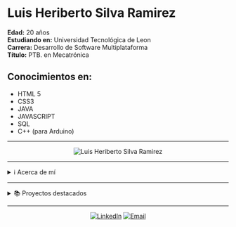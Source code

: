 # Luis Heriberto Silva Ramirez

**Edad:** 20 años  
**Estudiando en:** Universidad Tecnológica de Leon  
**Carrera:** Desarrollo de Software Multiplataforma  
**Título:** PTB. en Mecatrónica  

## Conocimientos en:

- HTML 5
- CSS3
- JAVA
- JAVASCRIPT
- SQL
- C++ (para Arduino)

---

<div align="center">
  <img src="https://via.placeholder.com/150" alt="Luis Heriberto Silva Ramirez">
</div>

---

<details>
  <summary>ℹ️ Acerca de mí</summary>
  
  Soy un estudiante apasionado por la tecnología y el desarrollo de software. Me interesa especialmente el desarrollo multiplataforma y tengo experiencia en los lenguajes mencionados anteriormente.
</details>

---

<details>
  <summary>📚 Proyectos destacados</summary>
  
  - Proyecto 1: Descripción breve del proyecto y tecnologías utilizadas.
  - Proyecto 2: Descripción breve del proyecto y tecnologías utilizadas.
</details>

---

<div align="center">
  <a href="https://www.linkedin.com/in/luis-heriberto-silva-ramirez/" target="_blank"><img src="https://img.shields.io/badge/-LinkedIn-blue?style=flat-square&logo=linkedin&logoColor=white" alt="LinkedIn"></a>
  <a href="mailto:ejemplo@gmail.com"><img src="https://img.shields.io/badge/-Email-red?style=flat-square&logo=gmail&logoColor=white" alt="Email"></a>
</div>
